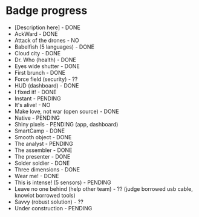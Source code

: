# Badge progress

- [Description here] - DONE
- AckWard - DONE
- Attack of the drones - NO
- Babelfish (5 languages) - DONE
- Cloud city - DONE
- Dr. Who (health) - DONE
- Eyes wide shutter - DONE
- First brunch - DONE
- Force field (security) - ??
- HUD (dashboard) - DONE
- I fixed it! - DONE
- Instant - PENDING
- It's alive! - NO
- Make love, not war (open source) - DONE
- Native - PENDING
- Shiny pixels - PENDING (app, dashboard)
- SmartCamp - DONE
- Smooth object - DONE
- The analyst - PENDING
- The assembler - DONE
- The presenter - DONE
- Solder soldier - DONE
- Three dimensions - DONE
- Wear me! - DONE
- This is intense! (5 sensors) - PENDING
- Leave no one behind (help other team) - ?? (judge borrowed usb cable, knowiot borrowed tools)
- Savvy (robust solution) - ??
- Under construction - PENDING